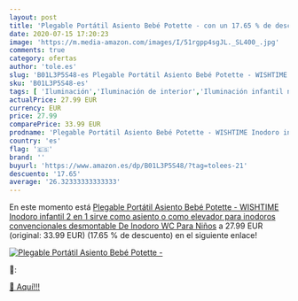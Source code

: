 ```yaml
---
layout: post
title: 'Plegable Portátil Asiento Bebé Potette - con un 17.65 % de descuento'
date: 2020-07-15 17:20:23
image: 'https://m.media-amazon.com/images/I/51rgpp4sgJL._SL400_.jpg'
comments: true
category: ofertas
author: 'tole.es'
slug: 'B01L3P5S48-es Plegable Portátil Asiento Bebé Potette - WISHTIME Inodoro...'
sku: 'B01L3P5S48-es'
tags: [ 'Iluminación','Iluminación de interior','Iluminación infantil nocturna','Lámparas e iluminación infantil','Monos para bebés niño','Ropa','Ropa de una pieza para bebés niño','Ropa para bebés','Ropa para bebés niño','bebé', ]
actualPrice: 27.99 EUR
currency: EUR
price: 27.99
comparePrice: 33.99 EUR
prodname: 'Plegable Portátil Asiento Bebé Potette - WISHTIME Inodoro infantil 2 en 1 sirve como asiento o como elevador para inodoros convencionales desmontable De Inodoro WC Para Niños'
country: 'es'
flag: '🇪🇸'
brand: ''
buyurl: 'https://www.amazon.es/dp/B01L3P5S48/?tag=tolees-21'
descuento: '17.65'
average: '26.32333333333333'
---
```


En este momento está [Plegable Portátil Asiento Bebé Potette - WISHTIME Inodoro infantil 2 en 1 sirve como asiento o como elevador para inodoros convencionales desmontable De Inodoro WC Para Niños](https://www.amazon.es/dp/B01L3P5S48/?tag=tolees-21) a 27.99 EUR (original: 33.99 EUR) (17.65 %  de descuento) en el siguiente enlace!

[![Plegable Portátil Asiento Bebé Potette -](https://m.media-amazon.com/images/I/51rgpp4sgJL._SL400_.jpg)](https://www.amazon.es/dp/B01L3P5S48/?tag=tolees-21)

🔎:


[🛒 Aquí!!!](https://www.amazon.es/dp/B01L3P5S48/?tag=tolees-21)
